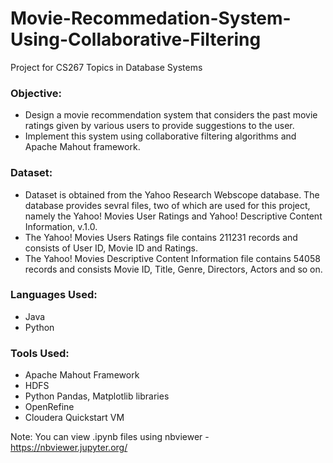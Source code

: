 # Movie-Recommedation-System-Using-Collaborative-Filtering
Project for CS267 Topics in Database Systems 

### Objective:
  * Design a movie recommendation system that considers the past movie ratings given by various users to provide suggestions to the user.
  *	Implement this system using collaborative filtering algorithms and Apache Mahout framework.
  
### Dataset:
  *	Dataset is obtained from the Yahoo Research Webscope database. The database provides sevral files, two of which are used for this           project, namely the Yahoo! Movies User Ratings and Yahoo! Descriptive Content Information, v.1.0.
  * The Yahoo! Movies Users Ratings file contains 211231 records and consists of User ID, Movie ID and Ratings. 
  * The Yahoo! Movies Descriptive Content Information file contains 54058 records and consists Movie ID, Title, Genre, Directors, Actors       and so on.
  
### Languages Used:
  * Java
  * Python
   
### Tools Used:
  * Apache Mahout Framework
  * HDFS
  * Python Pandas, Matplotlib libraries
  * OpenRefine 
  * Cloudera Quickstart VM
 
 
Note: You can view .ipynb files using nbviewer - https://nbviewer.jupyter.org/
